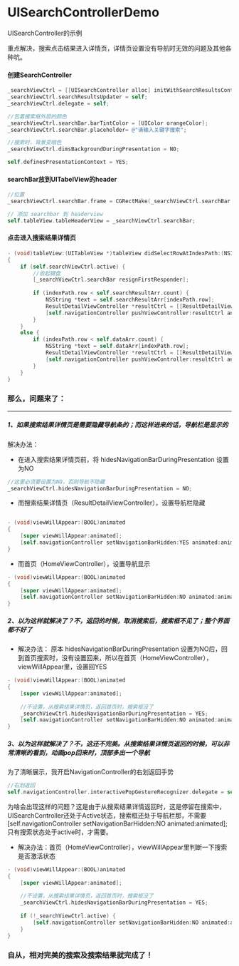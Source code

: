 # UISearchControllerDemo
UISearchController的示例

重点解决，搜索点击结果进入详情页，详情页设置没有导航时无效的问题及其他各种坑。





#### 创建SearchController

```objective-c
_searchViewCtrl = [[UISearchController alloc] initWithSearchResultsController:nil];
_searchViewCtrl.searchResultsUpdater = self;
_searchViewCtrl.delegate = self;

//包着搜索框外层的颜色
_searchViewCtrl.searchBar.barTintColor = [UIColor orangeColor];
_searchViewCtrl.searchBar.placeholder= @"请输入关键字搜索";

//搜索时，背景变暗色
_searchViewCtrl.dimsBackgroundDuringPresentation = NO;

self.definesPresentationContext = YES;
```



#### searchBar放到UITabelView的header

```objective-c
//位置
_searchViewCtrl.searchBar.frame = CGRectMake(_searchViewCtrl.searchBar.frame.origin.x, _searchViewCtrl.searchBar.frame.origin.y, _searchViewCtrl.searchBar.frame.size.width, 44.0);

// 添加 searchbar 到 headerview
self.tableView.tableHeaderView = _searchViewCtrl.searchBar;
```


#### 点击进入搜索结果详情页

```objective-c
- (void)tableView:(UITableView *)tableView didSelectRowAtIndexPath:(NSIndexPath *)indexPath
{
    if (self.searchViewCtrl.active) {
        //收起键盘
        [_searchViewCtrl.searchBar resignFirstResponder];
        
        if (indexPath.row < self.searchResultArr.count) {
            NSString *text = self.searchResultArr[indexPath.row];
            ResultDetailViewController *resultCtrl = [[ResultDetailViewController alloc] initWithText:text];
            [self.navigationController pushViewController:resultCtrl animated:YES];
        }
    }
    else {
        if (indexPath.row < self.dataArr.count) {
            NSString *text = self.dataArr[indexPath.row];
            ResultDetailViewController *resultCtrl = [[ResultDetailViewController alloc] initWithText:text];
            [self.navigationController pushViewController:resultCtrl animated:YES];
        }
    }
}
```





### 那么，问题来了：

------

##### 1、如果搜索结果详情页是需要隐藏导航条的；而这样进来的话，导航栏是显示的

解决办法：

* 在进入搜索结果详情页前，将 hidesNavigationBarDuringPresentation 设置为NO

```objective-c
//这里必须要设置为NO，否则导航不隐藏
_searchViewCtrl.hidesNavigationBarDuringPresentation = NO;
```



* 而搜索结果详情页（ResultDetailViewController），设置导航栏隐藏

```objective-c

- (void)viewWillAppear:(BOOL)animated
{
    [super viewWillAppear:animated];
    [self.navigationController setNavigationBarHidden:YES animated:animated];
}
```



* 而首页（HomeViewController），设置导航显示

```objective-c
- (void)viewWillAppear:(BOOL)animated
{
    [super viewWillAppear:animated];
    [self.navigationController setNavigationBarHidden:NO animated:animated];
}
```



##### 2、以为这样就解决了？不，返回的时候，取消搜索后，搜索框不见了；整个界面都不好了

* 解决办法：  原本 hidesNavigationBarDuringPresentation 设置为NO后，回到首页搜索时，没有设置回来，所以在首页（HomeViewController），viewWillAppear里，设置回YES

```objective-c
- (void)viewWillAppear:(BOOL)animated
{
    [super viewWillAppear:animated];
  
    //不设置，从搜索结果详情页，返回首页时，搜索框没了
    _searchViewCtrl.hidesNavigationBarDuringPresentation = YES;
    [self.navigationController setNavigationBarHidden:NO animated:animated];
}
```



##### 3、以为这样就解决了？不，这还不完美。从搜索结果详情页返回的时候，可以非常清晰的看到，动画pop回来时，顶部多出一个导航



为了清晰展示，我开启NavigationController的右划返回手势

```objective-c
//右划返回
self.navigationController.interactivePopGestureRecognizer.delegate = self;
```



为啥会出现这样的问题？这是由于从搜索结果详情返回时，这是停留在搜索中，UISearchController还处于Active状态，搜索框还处于导航栏那，不需要   [self.navigationController setNavigationBarHidden:NO animated:animated];   只有搜索状态处于active时，才需要。



* 解决办法：首页（HomeViewController），viewWillAppear里判断一下搜索是否激活状态

```objective-c
- (void)viewWillAppear:(BOOL)animated
{
    [super viewWillAppear:animated];
    
    //不设置，从搜索结果详情页，返回首页时，搜索框没了
    _searchViewCtrl.hidesNavigationBarDuringPresentation = YES;
    
    if (!_searchViewCtrl.active) {
        [self.navigationController setNavigationBarHidden:NO animated:animated];
    }
}
```





### 自从，相对完美的搜索及搜索结果就完成了！